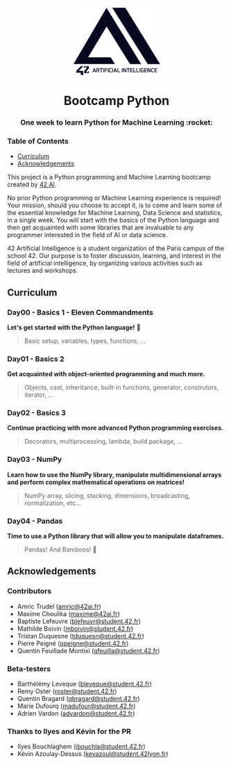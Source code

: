 <p align="center">
  <img src="assets/logo_v4_noir.png" width="200" alt="42 AI Logo" />
</p>

<h1 align="center">
  Bootcamp Python
</h1>
<h3 align="center">
  One week to learn Python for Machine Learning :rocket:
</h3>


### Table of Contents

- [Curriculum](#curriculum)
- [Acknowledgements](#acknowledgements)

This project is a Python programming and Machine Learning bootcamp created by [42 AI](http://www.42ai.fr).

No prior Python programming or Machine Learning experience is required! Your mission, should you choose to accept it, is to come and learn some of the essential knowledge for Machine Learning, Data Science and statistics, in a single week. You will start with the basics of the Python language and then get acquainted with some libraries that are invaluable to any programmer interested in the field of AI or data science.

42 Artificial Intelligence is a student organization of the Paris campus of the school 42. Our purpose is to foster discussion, learning, and interest in the field of artificial intelligence, by organizing various activities such as lectures and workshops.

## Curriculum

### Day00 - Basics 1 - Eleven Commandments
**Let's get started with the Python language!** :snake:
> Basic setup, variables, types, functions, ...

### Day01 - Basics 2
**Get acquainted with object-oriented programming and much more.**
> Objects, cast, inheritance, built-in functions, generator, construtors, iterator, ...

### Day02 - Basics 3
**Continue practicing with more advanced Python programming exercises.**
> Decorators, multiprocessing, lambda, build package, ...

### Day03 - NumPy
**Learn how to use the NumPy library, manipulate multidimensional arrays and perform complex mathematical operations on matrices!**
> NumPy array, slicing, stacking, dimensions, broadcasting, normalization, etc...

### Day04 - Pandas
**Time to use a Python library that will allow you to manipulate dataframes.**
> Pandas! And Bamboos! :panda_face:

## Acknowledgements

### Contributors

* Amric Trudel (amric@42ai.fr)
* Maxime Choulika (maxime@42ai.fr)
* Baptiste Lefeuvre (blefeuvr@student.42.fr)
* Mathilde Boivin (mboivin@student.42.fr)
* Tristan Duquesne (tduquesn@student.42.fr)
* Pierre Peigné (ppeigne@student.42.fr)
* Quentin Feuillade Montixi (qfeuilla@student.42.fr)

### Beta-testers

* Barthélémy Leveque (bleveque@student.42.fr)
* Remy Oster (roster@student.42.fr)
* Quentin Bragard (qbragard@student.42.fr)
* Marie Dufourq (madufour@student.42.fr)
* Adrien Vardon (advardon@student.42.fr)

### Thanks to Ilyes and Kévin for the PR

* Ilyes Bouchlaghem (ibouchla@student.42.fr)
* Kévin Azoulay-Dessus (kevazoul@student.42lyon.fr)
